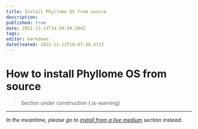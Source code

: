 ```yaml
---
title: Install Phyllome OS from source
description: 
published: true
date: 2021-11-13T14:59:54.304Z
tags: 
editor: markdown
dateCreated: 2021-11-13T10:47:38.471Z
---
```


# How to install Phyllome OS from source

> Section under construction
{.is-warning}

---

*In the meantime, please go to [install from a live medium](/deploy/live) section instead*.